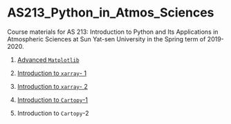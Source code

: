 # AS213_Python_in_Atmos_Sciences
Course materials for AS 213: Introduction to Python and Its Applications in Atmospheric Sciences at Sun Yat-sen University in the Spring term of 2019-2020.

1. [Advanced `Matplotlib`](https://nbviewer.jupyter.org/github/smartlixx/AS213_Python_in_Atmos_Sciences/blob/master/matplotlib/Matplotlib_advanced.ipynb)

2. [Introduction to `xarray`- 1](https://nbviewer.jupyter.org/github/smartlixx/AS213_Python_in_Atmos_Sciences/blob/master/xarray/xarray-1.ipynb)

3. [Introduction to `xarray`- 2](https://nbviewer.jupyter.org/github/smartlixx/AS213_Python_in_Atmos_Sciences/blob/master/xarray/xarray-2.ipynb)

4. [Introduction to `Cartopy`-1](https://nbviewer.jupyter.org/github/smartlixx/AS213_Python_in_Atmos_Sciences/blob/master/cartopy/Cartopy_1.ipynb)

5. Introduction to `Cartopy`-2
